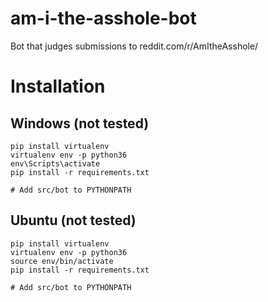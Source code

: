 # am-i-the-asshole-bot
Bot that judges submissions to reddit.com/r/AmItheAsshole/

# Installation
## Windows (not tested)
```
pip install virtualenv
virtualenv env -p python36
env\Scripts\activate
pip install -r requirements.txt

# Add src/bot to PYTHONPATH
```

## Ubuntu (not tested)
```
pip install virtualenv
virtualenv env -p python36
source env/bin/activate
pip install -r requirements.txt

# Add src/bot to PYTHONPATH
```